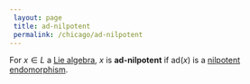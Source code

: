 ```yaml
---
 layout: page
 title: ad-nilpotent
 permalink: /chicago/ad-nilpotent
---
```

For $x\in L$ a [Lie algebra](https://mathgloss.github.io/MathGloss/Lie_algebra), $x$ is **ad-nilpotent** if $\text{ad}(x)$ is a [nilpotent](https://mathgloss.github.io/MathGloss/nilpotent) [endomorphism](https://mathgloss.github.io/MathGloss/endomorphism).